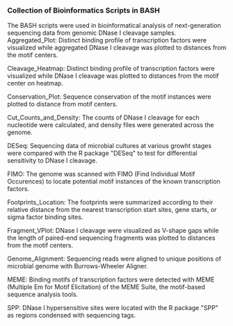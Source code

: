 <h3><b>Collection of Bioinformatics Scripts in BASH</b></h3>

The BASH scripts were used in bioinformatical analysis of next-generation sequencing data from genomic DNase I cleavage samples. 
  Aggregated_Plot: Distinct binding profile of transcription factors were visualized while aggregated DNase I cleavage was plotted to distances from the motif centers. 

  Cleavage_Heatmap: Distinct binding profile of transcription factors were visualized while DNase I cleavage was plotted to distances from the motif center on heatmap.  

  Conservation_Plot: Sequence conservation of the motif instances were plotted to distance from motif centers. 

  Cut_Counts_and_Density: The counts of DNase I cleavage for each nucleotide were calculated, and density files were generated across the genome. 

  DESeq: Sequencing data of microbial cultures at various growht stages were compared with the R package "DESeq" to test for differential sensitivity to DNase I cleavage. 

  FIMO: The genome was scanned with FIMO (Find Individual Motif Occurences) to locate potential motif instances of the known transcription factors. 

  Footprints_Location: The footprints were summarized according to their relative distance from the nearest transcription start sites, gene starts, or sigma factor binding sites. 

  Fragment_VPlot: DNase I cleavage were visualized as V-shape gaps while the length of paired-end sequencing fragments was plotted to distances from the motif centers. 

  Genome_Alignment: Sequencing reads were aligned to unique positions of microbial genome with Burrows-Wheeler Aligner. 

  MEME: Binding motifs of transcription factors were detected with MEME (Multiple Em for Motif Elicitation) of the MEME Suite, the motif-based sequence analysis tools. 

  SPP: DNase I hypersensitive sites were located with the R package "SPP" as regions condensed with sequencing tags. 

